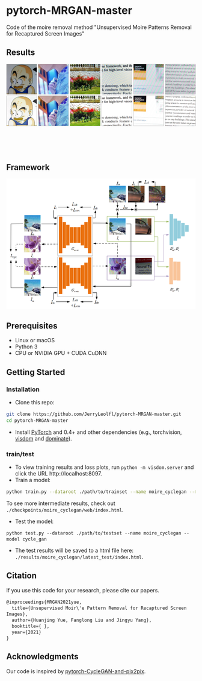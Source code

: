 # pytorch-MRGAN-master
Code of the moire removal method "Unsupervised Moire Patterns Removal for Recaptured Screen Images"

## Results
<img src='./result.jpg' width="800px"/>

<br><br><br>
## Framework
<img src="frameworks.png" width="800px"/>

## Prerequisites
- Linux or macOS
- Python 3
- CPU or NVIDIA GPU + CUDA CuDNN

## Getting Started
### Installation

- Clone this repo:
```bash
git clone https://github.com/JerryLeolfl/pytorch-MRGAN-master.git
cd pytorch-MRGAN-master
```

- Install [PyTorch](http://pytorch.org) and 0.4+ and other dependencies (e.g., torchvision, [visdom](https://github.com/facebookresearch/visdom) and [dominate](https://github.com/Knio/dominate)).

### train/test
- To view training results and loss plots, run `python -m visdom.server` and click the URL http://localhost:8097.
- Train a model:
```bash
python train.py --dataroot ./path/to/trainset --name moire_cyclegan --model cycle_gan
```
To see more intermediate results, check out `./checkpoints/moire_cyclegan/web/index.html`.
- Test the model:
```
python test.py --dataroot ./path/to/testset --name moire_cyclegan --model cycle_gan
```
- The test results will be saved to a html file here: `./results/moire_cyclegan/latest_test/index.html`.


## Citation
If you use this code for your research, please cite our papers.
```
@inproceedings{MRGAN2021yue,
  title={Unsupervised Moir\'e Pattern Removal for Recaptured Screen Images},
  author={Huanjing Yue, Fanglong Liu and Jingyu Yang},
  booktitle={ },
  year={2021}
}
```


## Acknowledgments
Our code is inspired by [pytorch-CycleGAN-and-pix2pix](https://github.com/junyanz/pytorch-CycleGAN-and-pix2pix).
